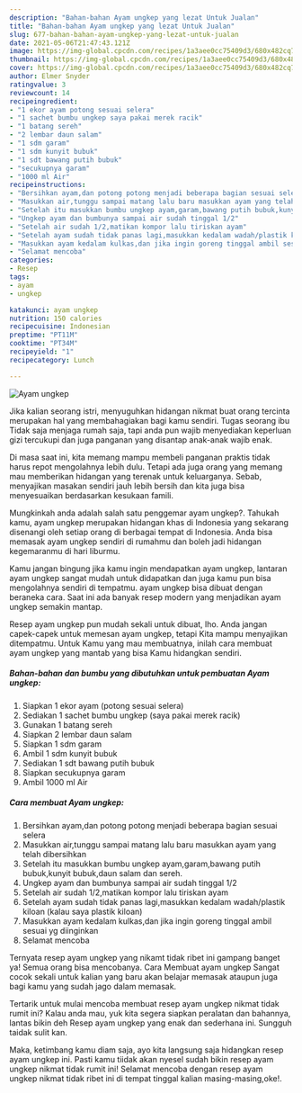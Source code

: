 ```yaml
---
description: "Bahan-bahan Ayam ungkep yang lezat Untuk Jualan"
title: "Bahan-bahan Ayam ungkep yang lezat Untuk Jualan"
slug: 677-bahan-bahan-ayam-ungkep-yang-lezat-untuk-jualan
date: 2021-05-06T21:47:43.121Z
image: https://img-global.cpcdn.com/recipes/1a3aee0cc75409d3/680x482cq70/ayam-ungkep-foto-resep-utama.jpg
thumbnail: https://img-global.cpcdn.com/recipes/1a3aee0cc75409d3/680x482cq70/ayam-ungkep-foto-resep-utama.jpg
cover: https://img-global.cpcdn.com/recipes/1a3aee0cc75409d3/680x482cq70/ayam-ungkep-foto-resep-utama.jpg
author: Elmer Snyder
ratingvalue: 3
reviewcount: 14
recipeingredient:
- "1 ekor ayam potong sesuai selera"
- "1 sachet bumbu ungkep saya pakai merek racik"
- "1 batang sereh"
- "2 lembar daun salam"
- "1 sdm garam"
- "1 sdm kunyit bubuk"
- "1 sdt bawang putih bubuk"
- "secukupnya garam"
- "1000 ml Air"
recipeinstructions:
- "Bersihkan ayam,dan potong potong menjadi beberapa bagian sesuai selera"
- "Masukkan air,tunggu sampai matang lalu baru masukkan ayam yang telah dibersihkan"
- "Setelah itu masukkan bumbu ungkep ayam,garam,bawang putih bubuk,kunyit bubuk,daun salam dan sereh."
- "Ungkep ayam dan bumbunya sampai air sudah tinggal 1/2"
- "Setelah air sudah 1/2,matikan kompor lalu tiriskan ayam"
- "Setelah ayam sudah tidak panas lagi,masukkan kedalam wadah/plastik kiloan (kalau saya plastik kiloan)"
- "Masukkan ayam kedalam kulkas,dan jika ingin goreng tinggal ambil sesuai yg diinginkan"
- "Selamat mencoba"
categories:
- Resep
tags:
- ayam
- ungkep

katakunci: ayam ungkep 
nutrition: 150 calories
recipecuisine: Indonesian
preptime: "PT11M"
cooktime: "PT34M"
recipeyield: "1"
recipecategory: Lunch

---
```



![Ayam ungkep](https://img-global.cpcdn.com/recipes/1a3aee0cc75409d3/680x482cq70/ayam-ungkep-foto-resep-utama.jpg)

Jika kalian seorang istri, menyuguhkan hidangan nikmat buat orang tercinta merupakan hal yang membahagiakan bagi kamu sendiri. Tugas seorang ibu Tidak saja menjaga rumah saja, tapi anda pun wajib menyediakan keperluan gizi tercukupi dan juga panganan yang disantap anak-anak wajib enak.

Di masa  saat ini, kita memang mampu membeli panganan praktis tidak harus repot mengolahnya lebih dulu. Tetapi ada juga orang yang memang mau memberikan hidangan yang terenak untuk keluarganya. Sebab, menyajikan masakan sendiri jauh lebih bersih dan kita juga bisa menyesuaikan berdasarkan kesukaan famili. 



Mungkinkah anda adalah salah satu penggemar ayam ungkep?. Tahukah kamu, ayam ungkep merupakan hidangan khas di Indonesia yang sekarang disenangi oleh setiap orang di berbagai tempat di Indonesia. Anda bisa memasak ayam ungkep sendiri di rumahmu dan boleh jadi hidangan kegemaranmu di hari liburmu.

Kamu jangan bingung jika kamu ingin mendapatkan ayam ungkep, lantaran ayam ungkep sangat mudah untuk didapatkan dan juga kamu pun bisa mengolahnya sendiri di tempatmu. ayam ungkep bisa dibuat dengan beraneka cara. Saat ini ada banyak resep modern yang menjadikan ayam ungkep semakin mantap.

Resep ayam ungkep pun mudah sekali untuk dibuat, lho. Anda jangan capek-capek untuk memesan ayam ungkep, tetapi Kita mampu menyajikan ditempatmu. Untuk Kamu yang mau membuatnya, inilah cara membuat ayam ungkep yang mantab yang bisa Kamu hidangkan sendiri.

<!--inarticleads1-->

##### Bahan-bahan dan bumbu yang dibutuhkan untuk pembuatan Ayam ungkep:

1. Siapkan 1 ekor ayam (potong sesuai selera)
1. Sediakan 1 sachet bumbu ungkep (saya pakai merek racik)
1. Gunakan 1 batang sereh
1. Siapkan 2 lembar daun salam
1. Siapkan 1 sdm garam
1. Ambil 1 sdm kunyit bubuk
1. Sediakan 1 sdt bawang putih bubuk
1. Siapkan secukupnya garam
1. Ambil 1000 ml Air




<!--inarticleads2-->

##### Cara membuat Ayam ungkep:

1. Bersihkan ayam,dan potong potong menjadi beberapa bagian sesuai selera
1. Masukkan air,tunggu sampai matang lalu baru masukkan ayam yang telah dibersihkan
1. Setelah itu masukkan bumbu ungkep ayam,garam,bawang putih bubuk,kunyit bubuk,daun salam dan sereh.
1. Ungkep ayam dan bumbunya sampai air sudah tinggal 1/2
1. Setelah air sudah 1/2,matikan kompor lalu tiriskan ayam
1. Setelah ayam sudah tidak panas lagi,masukkan kedalam wadah/plastik kiloan (kalau saya plastik kiloan)
1. Masukkan ayam kedalam kulkas,dan jika ingin goreng tinggal ambil sesuai yg diinginkan
1. Selamat mencoba




Ternyata resep ayam ungkep yang nikamt tidak ribet ini gampang banget ya! Semua orang bisa mencobanya. Cara Membuat ayam ungkep Sangat cocok sekali untuk kalian yang baru akan belajar memasak ataupun juga bagi kamu yang sudah jago dalam memasak.

Tertarik untuk mulai mencoba membuat resep ayam ungkep nikmat tidak rumit ini? Kalau anda mau, yuk kita segera siapkan peralatan dan bahannya, lantas bikin deh Resep ayam ungkep yang enak dan sederhana ini. Sungguh taidak sulit kan. 

Maka, ketimbang kamu diam saja, ayo kita langsung saja hidangkan resep ayam ungkep ini. Pasti kamu tiidak akan nyesel sudah bikin resep ayam ungkep nikmat tidak rumit ini! Selamat mencoba dengan resep ayam ungkep nikmat tidak ribet ini di tempat tinggal kalian masing-masing,oke!.

